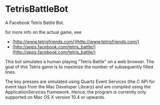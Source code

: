 TetrisBattleBot
===============

A Facebook Tetris Battle Bot.

for more info on the actual game, see
* [http://www.tetrisfriends.com/](http://www.tetrisfriends.com/)
* [http://apps.facebook.com/tetris_battle/](http://apps.facebook.com/tetris_battle/)


This bot simulates a human playing "Tetris Battle" on a web browser. 
The goal of this Tetris game is to maximize the number of subsequently filled
lines.

The key presses are simulated using Quartz Event Services (the C API for 
event taps from the Mac Developer Library) and are compiled using the 
ApplicationServices framework. Hence, the program is currently only 
supported on Mac OS X version 10.4 or upwards.